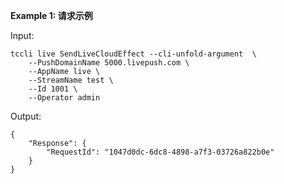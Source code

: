 **Example 1: 请求示例**



Input: 

```
tccli live SendLiveCloudEffect --cli-unfold-argument  \
    --PushDomainName 5000.livepush.com \
    --AppName live \
    --StreamName test \
    --Id 1001 \
    --Operator admin
```

Output: 
```
{
    "Response": {
        "RequestId": "1047d0dc-6dc8-4898-a7f3-03726a822b0e"
    }
}
```

